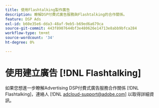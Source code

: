```yaml
---
title: 使用Flashtalking製作廣告
description: 瞭解DSP付費式廣告服務與Flashtalking的合作關係。
feature: DSP Ads
exl-id: b60e35e6-dda3-48af-9eb5-b69ed6a679ca
source-git-commit: 443f8907644bf3e480626e14713e8abb9bfca284
workflow-type: tm+mt
source-wordcount: '34'
ht-degree: 0%

---
```


# 使用建立廣告 [!DNL Flashtalking]

如果您想進一步瞭解Advertising DSP付費式廣告服務合作關係 [!DNL Flashtalking]，連絡人 [!DNL adcloud-support@adobe.com] 以取得詳細資訊。
